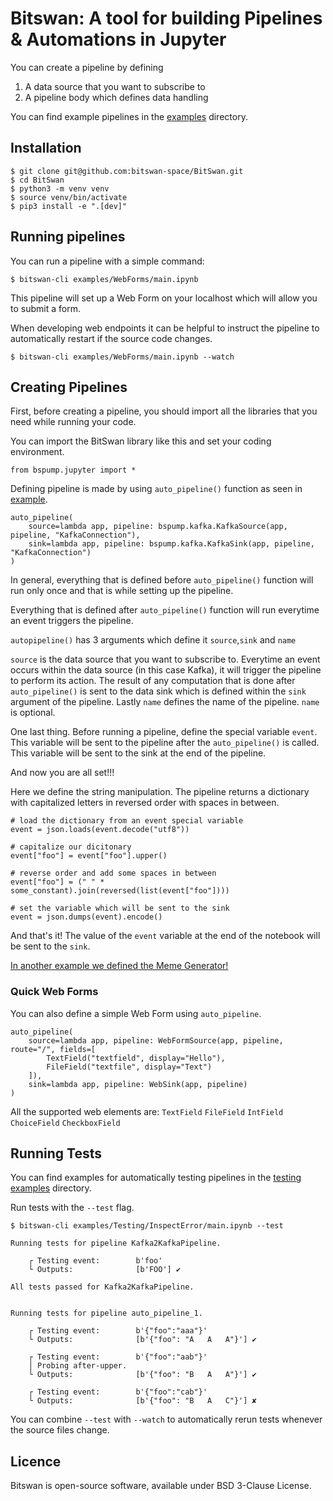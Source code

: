 Bitswan: A tool for building Pipelines & Automations in Jupyter
===============================================

You can create a pipeline by defining 
1) A data source that you want to subscribe to
2) A pipeline body which defines data handling

You can find example pipelines in the [examples](./examples/) directory.

Installation
--------------

```
$ git clone git@github.com:bitswan-space/BitSwan.git
$ cd BitSwan
$ python3 -m venv venv
$ source venv/bin/activate
$ pip3 install -e ".[dev]"
```


Running pipelines
--------------------

You can run a pipeline with a simple command:

```
$ bitswan-cli examples/WebForms/main.ipynb
```

This pipeline will set up a Web Form on your localhost which will allow you to submit a form.


When developing web endpoints it can be helpful to instruct the pipeline to automatically restart if the source code changes.

```
$ bitswan-cli examples/WebForms/main.ipynb --watch
```


Creating Pipelines
--------------

First, before creating a pipeline, you should import all the libraries that you need while running your code.

You can import the BitSwan library like this and set your coding environment.
```
from bspump.jupyter import *
```

Defining pipeline is made by using `auto_pipeline()` function as seen in [example](./examples/AutoPipeline/main.ipynb).
```
auto_pipeline(
    source=lambda app, pipeline: bspump.kafka.KafkaSource(app, pipeline, "KafkaConnection"),
    sink=lambda app, pipeline: bspump.kafka.KafkaSink(app, pipeline, "KafkaConnection")
)
```

In general, everything that is defined before `auto_pipeline()` function will run only 
once and that is while setting up the pipeline.

Everything that is defined after `auto_pipeline()` function will run everytime an event triggers the pipeline.

`autopipeline()` has 3 arguments which define it `source`,`sink` and `name`

`source` is the data source that you want to subscribe to. Everytime an event occurs within the data source (in this case Kafka),
it will trigger the pipeline to perform its action. The result of any computation that is done after `auto_pipeline()` 
is sent to the data sink which is defined within the `sink` argument of the pipeline. 
Lastly `name` defines the name of the pipeline. `name` is optional.

One last thing. Before running a pipeline, define the special variable `event`. This variable will be sent to the pipeline
after the `auto_pipeline()` is called. This variable will be sent to the sink at the end of the pipeline.

And now you are all set!!!

Here we define the string manipulation. 
The pipeline returns a dictionary with capitalized letters in reversed order with spaces in between.
```
# load the dictionary from an event special variable
event = json.loads(event.decode("utf8"))

# capitalize our dicitonary
event["foo"] = event["foo"].upper()

# reverse order and add some spaces in between
event["foo"] = (" " * some_constant).join(reversed(list(event["foo"])))

# set the variable which will be sent to the sink
event = json.dumps(event).encode()
```
And that's it! The value of the `event` variable at the end of the notebook will be sent to the `sink`. 

[In another example we defined the Meme Generator!](examples/MemeGenerator/main.ipynb) 

### Quick Web Forms
You can also define a simple Web Form using `auto_pipeline`.
```
auto_pipeline(
    source=lambda app, pipeline: WebFormSource(app, pipeline, route="/", fields=[
        TextField("textfield", display="Hello"),
        FileField("textfile", display="Text")
    ]),
    sink=lambda app, pipeline: WebSink(app, pipeline)
)
```
All the supported web elements are:
`TextField`
`FileField`
`IntField`
`ChoiceField`
`CheckboxField`

Running Tests
----------------

You can find examples for automatically testing pipelines in the [testing examples](./examples/Testing) directory.

Run tests with the `--test` flag.

```
$ bitswan-cli examples/Testing/InspectError/main.ipynb --test

Running tests for pipeline Kafka2KafkaPipeline.

    ┌ Testing event:        b'foo'
    └ Outputs:              [b'FOO'] ✔

All tests passed for Kafka2KafkaPipeline.


Running tests for pipeline auto_pipeline_1.

    ┌ Testing event:        b'{"foo":"aaa"}'
    └ Outputs:              [b'{"foo": "A   A   A"}'] ✔

    ┌ Testing event:        b'{"foo":"aab"}'
    │ Probing after-upper.
    └ Outputs:              [b'{"foo": "B   A   A"}'] ✔

    ┌ Testing event:        b'{"foo":"cab"}'
    └ Outputs:              [b'{"foo": "B   A   C"}'] ✘
```

You can combine `--test` with `--watch` to automatically rerun tests whenever the source files change.


Licence
-------

Bitswan is open-source software, available under BSD 3-Clause License.

